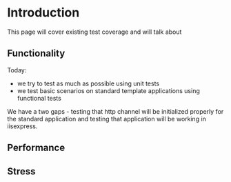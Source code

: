 # Introduction
This page will cover existing test coverage and will talk about 

## Functionality
Today:
- we try to test as much as possible using unit tests
- we test basic scenarios on standard template applications using functional tests

We have a two gaps - testing that http channel will be initialized properly for the standard application and testing that application will be working in iisexpress.

## Performance

## Stress
